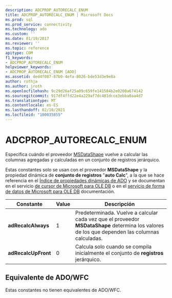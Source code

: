 ```yaml
---
description: ADCPROP_AUTORECALC_ENUM
title: ADCPROP_AUTORECALC_ENUM | Microsoft Docs
ms.prod: sql
ms.prod_service: connectivity
ms.technology: ado
ms.custom: ''
ms.date: 01/19/2017
ms.reviewer: ''
ms.topic: reference
apitype: COM
f1_keywords:
- ADCPROP_AUTORECALC_ENUM
helpviewer_keywords:
- ADCPROP_AUTORECALC_ENUM [ADO]
ms.assetid: ded4f087-87b9-4efa-8026-bde53d3e9e8a
author: rothja
ms.author: jroth
ms.openlocfilehash: 9c29d26af25a09c659fe141584b2e0200a674142
ms.sourcegitcommit: 917df4ffd22e4a229af7dc481dcce3ebba0aa4d7
ms.translationtype: MT
ms.contentlocale: es-ES
ms.lasthandoff: 02/10/2021
ms.locfileid: "100035855"
---
```

# <a name="adcprop_autorecalc_enum"></a>ADCPROP_AUTORECALC_ENUM
Especifica cuándo el proveedor [MSDataShape](../../guide/appendixes/microsoft-data-shaping-service-for-ole-db-ado-service-provider.md) vuelve a calcular las columnas agregadas y calculadas en un conjunto de registros jerárquico.  
  
 Estas constantes solo se usan con el proveedor **MSDataShape** y la propiedad dinámica de **conjunto de registros** "**auto Calc**", a la que se hace referencia en el [Índice de propiedades dinámicas de ADO](./ado-dynamic-property-index.md) y se documentan en el servicio [de cursor de Microsoft para OLE DB](../../guide/appendixes/microsoft-cursor-service-for-ole-db-ado-service-component.md) o en el [servicio de forma de datos de Microsoft para OLE DB](../../guide/appendixes/microsoft-data-shaping-service-for-ole-db-ado-service-provider.md) documentación.  
  
|Constante|Value|Descripción|  
|--------------|-----------|-----------------|  
|**adRecalcAlways**|1|Predeterminada. Vuelve a calcular cada vez que el proveedor **MSDataShape** determina los valores de los que dependen las columnas calculadas.|  
|**adRecalcUpFront**|0|Calcula solo cuando se compila inicialmente el conjunto de **registros** jerárquico.|  
  
## <a name="adowfc-equivalent"></a>Equivalente de ADO/WFC  
 Estas constantes no tienen equivalentes de ADO/WFC.